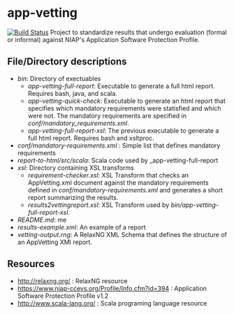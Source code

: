 # app-vetting 
[![Build Status](https://travis-ci.org/commoncriteria/app-vetting.svg?branch=master)](https://travis-ci.org/commoncriteria/app-vetting)
Project to standardize results that undergo evaluation (formal or informal) against NIAP's Application Software Protection Profile.

## File/Directory descriptions

* _bin_: Directory of exectuables
  * _app-vetting-full-report_: Executable to generate a full html report. Requires bash, java, and scala.
  * _app-vetting-quick-check_: Executable to generate an html report that specifies which mandatory requirements were statisfied and which were not. The mandatory requirements are specified in _conf/mandatory_requirements.xml_.
  * _app-vetting-full-report-xsl_: The previous executable to generate a full html report. Requires bash and xsltproc.
* _conf/mandatory-requirements.xml_ : Simple list that defines mandatory requirements
* _report-to-html/src/scala_: Scala code used by _app-vetting-full-report
* _xsl_: Directory containing XSL transforms
  * _requirement-checker.xsl_: XSL Transform that checks an AppVetting.xml document against the mandatory requirements defined in _conf/mandatory-requirements.xml_ and generates a short report summarizing the results.
  * _results2vettingreport.xsl_: XSL Transform used by _bin/app-vetting-full-report-xsl_.
* _README.md_: me
* _results-example.xml_: An example of a report
* _vetting-output.rng_: A RelaxNG XML Schema that defines the structure of an AppVetting XMl report.

## Resources
* http://relaxng.org/ : RelaxNG resource
* https://www.niap-ccevs.org/Profile/Info.cfm?id=394 : Application Software Protection Profile v1.2
* http://www.scala-lang.org/ : Scala programing language resource
